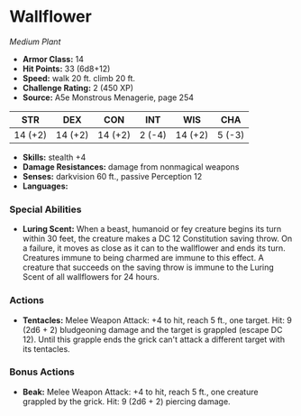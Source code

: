 # Wallflower

*Medium* *Plant*

- **Armor Class:** 14
- **Hit Points:** 33 (6d8+12)
- **Speed:** walk 20 ft. climb 20 ft.
- **Challenge Rating:** 2 (450 XP)
- **Source:** A5e Monstrous Menagerie, page 254

| STR | DEX | CON | INT | WIS | CHA |
| --- | --- | --- | --- | --- | --- |
| 14 (+2) | 14 (+2) | 14 (+2) | 2 (-4) | 14 (+2) | 5 (-3) |

- **Skills:** stealth +4
- **Damage Resistances:** damage from nonmagical weapons
- **Senses:** darkvision 60 ft., passive Perception 12
- **Languages:** 

### Special Abilities

- **Luring Scent:** When a beast, humanoid or fey creature begins its turn within 30 feet, the creature makes a DC 12 Constitution saving throw. On a failure, it moves as close as it can to the wallflower and ends its turn. Creatures immune to being charmed are immune to this effect. A creature that succeeds on the saving throw is immune to the Luring Scent of all wallflowers for 24 hours.

### Actions

- **Tentacles:** Melee Weapon Attack: +4 to hit, reach 5 ft., one target. Hit: 9 (2d6 + 2) bludgeoning damage  and the target is grappled (escape DC 12). Until this grapple ends  the grick can't attack a different target with its tentacles.

### Bonus Actions

- **Beak:** Melee Weapon Attack: +4 to hit, reach 5 ft., one creature grappled by the grick. Hit: 9 (2d6 + 2) piercing damage.


